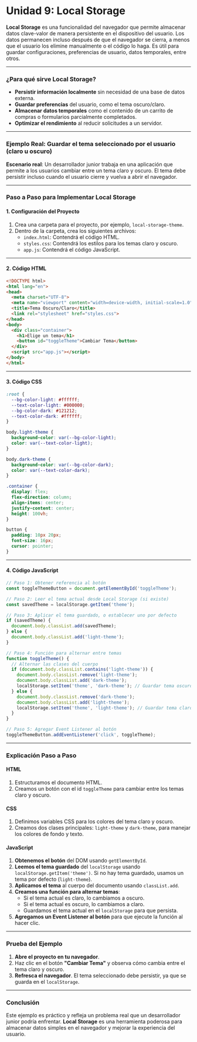 # **Unidad 9: Local Storage**

**Local Storage** es una funcionalidad del navegador que permite almacenar datos clave-valor de manera persistente en el dispositivo del usuario. Los datos permanecen incluso después de que el navegador se cierra, a menos que el usuario los elimine manualmente o el código lo haga. Es útil para guardar configuraciones, preferencias de usuario, datos temporales, entre otros.

---

### **¿Para qué sirve Local Storage?**
- **Persistir información localmente** sin necesidad de una base de datos externa.
- **Guardar preferencias** del usuario, como el tema oscuro/claro.
- **Almacenar datos temporales** como el contenido de un carrito de compras o formularios parcialmente completados.
- **Optimizar el rendimiento** al reducir solicitudes a un servidor.

---

### **Ejemplo Real: Guardar el tema seleccionado por el usuario (claro u oscuro)**

**Escenario real**: Un desarrollador junior trabaja en una aplicación que permite a los usuarios cambiar entre un tema claro y oscuro. El tema debe persistir incluso cuando el usuario cierre y vuelva a abrir el navegador.

---

### **Paso a Paso para Implementar Local Storage**

#### **1. Configuración del Proyecto**
1. Crea una carpeta para el proyecto, por ejemplo, `local-storage-theme`.
2. Dentro de la carpeta, crea los siguientes archivos:
   - `index.html`: Contendrá el código HTML.
   - `styles.css`: Contendrá los estilos para los temas claro y oscuro.
   - `app.js`: Contendrá el código JavaScript.

---

#### **2. Código HTML**
```html
<!DOCTYPE html>
<html lang="en">
<head>
  <meta charset="UTF-8">
  <meta name="viewport" content="width=device-width, initial-scale=1.0">
  <title>Tema Oscuro/Claro</title>
  <link rel="stylesheet" href="styles.css">
</head>
<body>
  <div class="container">
    <h1>Elige un tema</h1>
    <button id="toggleTheme">Cambiar Tema</button>
  </div>
  <script src="app.js"></script>
</body>
</html>
```

---

#### **3. Código CSS**
```css
:root {
  --bg-color-light: #ffffff;
  --text-color-light: #000000;
  --bg-color-dark: #121212;
  --text-color-dark: #ffffff;
}

body.light-theme {
  background-color: var(--bg-color-light);
  color: var(--text-color-light);
}

body.dark-theme {
  background-color: var(--bg-color-dark);
  color: var(--text-color-dark);
}

.container {
  display: flex;
  flex-direction: column;
  align-items: center;
  justify-content: center;
  height: 100vh;
}

button {
  padding: 10px 20px;
  font-size: 16px;
  cursor: pointer;
}
```

---

#### **4. Código JavaScript**
```javascript
// Paso 1: Obtener referencia al botón
const toggleThemeButton = document.getElementById('toggleTheme');

// Paso 2: Leer el tema actual desde Local Storage (si existe)
const savedTheme = localStorage.getItem('theme');

// Paso 3: Aplicar el tema guardado, o establecer uno por defecto
if (savedTheme) {
  document.body.classList.add(savedTheme);
} else {
  document.body.classList.add('light-theme');
}

// Paso 4: Función para alternar entre temas
function toggleTheme() {
  // Alternar las clases del cuerpo
  if (document.body.classList.contains('light-theme')) {
    document.body.classList.remove('light-theme');
    document.body.classList.add('dark-theme');
    localStorage.setItem('theme', 'dark-theme'); // Guardar tema oscuro
  } else {
    document.body.classList.remove('dark-theme');
    document.body.classList.add('light-theme');
    localStorage.setItem('theme', 'light-theme'); // Guardar tema claro
  }
}

// Paso 5: Agregar Event Listener al botón
toggleThemeButton.addEventListener('click', toggleTheme);
```

---

### **Explicación Paso a Paso**

#### **HTML**
1. Estructuramos el documento HTML.
2. Creamos un botón con el id `toggleTheme` para cambiar entre los temas claro y oscuro.

#### **CSS**
1. Definimos variables CSS para los colores del tema claro y oscuro.
2. Creamos dos clases principales: `light-theme` y `dark-theme`, para manejar los colores de fondo y texto.

#### **JavaScript**
1. **Obtenemos el botón** del DOM usando `getElementById`.
2. **Leemos el tema guardado** del `localStorage` usando `localStorage.getItem('theme')`. Si no hay tema guardado, usamos un tema por defecto (`light-theme`).
3. **Aplicamos el tema** al cuerpo del documento usando `classList.add`.
4. **Creamos una función para alternar temas**:
   - Si el tema actual es claro, lo cambiamos a oscuro.
   - Si el tema actual es oscuro, lo cambiamos a claro.
   - Guardamos el tema actual en el `localStorage` para que persista.
5. **Agregamos un Event Listener al botón** para que ejecute la función al hacer clic.

---

### **Prueba del Ejemplo**
1. **Abre el proyecto en tu navegador**.
2. Haz clic en el botón **"Cambiar Tema"** y observa cómo cambia entre el tema claro y oscuro.
3. **Refresca el navegador**. El tema seleccionado debe persistir, ya que se guarda en el `localStorage`.

---

### **Conclusión**
Este ejemplo es práctico y refleja un problema real que un desarrollador junior podría enfrentar. **Local Storage** es una herramienta poderosa para almacenar datos simples en el navegador y mejorar la experiencia del usuario.
